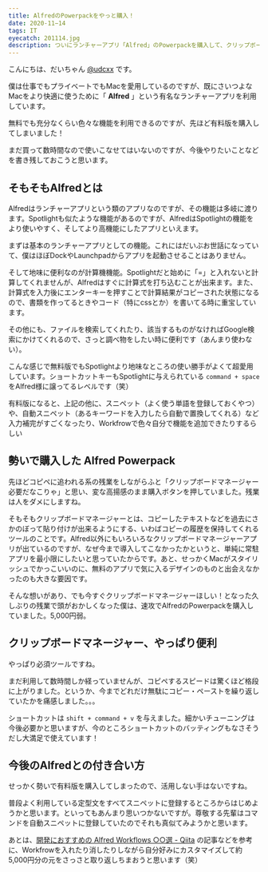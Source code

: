```yaml
---
title: AlfredのPowerpackをやっと購入！
date: 2020-11−14
tags: IT
eyecatch: 201114.jpg
description: ついにランチャーアプリ「Alfred」のPowerpackを購入して、クリップボードマネージャーやスニペットが使えるようになり、Macがさらに最強で快適になりました！
---
```


こんにちは、だいちゃん [@udcxx](https://twitter.com/udc_xx) です。

僕は仕事でもプライベートでもMacを愛用しているのですが、既にさいつよなMacをより快適に使うために「 **Alfred** 」という有名なランチャーアプリを利用しています。

無料でも充分なくらい色々な機能を利用できるのですが、先ほど有料版を購入してしまいました！

まだ買って数時間なので使いこなせてはいないのですが、今後やりたいことなどを書き残しておこうと思います。

## そもそもAlfredとは

Alfredはランチャーアプリという類のアプリなのですが、その機能は多岐に渡ります。Spotlightも似たような機能があるのですが、AlfredはSpotlightの機能をより使いやすく、そしてより高機能にしたアプリといえます。

まずは基本のランチャーアプリとしての機能。これにはだいぶお世話になっていて、僕はほぼDockやLaunchpadからアプリを起動させることはありません。

そして地味に便利なのが計算機機能。Spotlightだと始めに「=」と入れないと計算してくれませんが、Alfredはすぐに計算式を打ち込むことが出来ます。また、計算式を入力後にエンターキーを押すことで計算結果がコピーされた状態になるので、書類を作ってるときやコード（特にcssとか）を書いてる時に重宝しています。

その他にも、ファイルを検索してくれたり、該当するものがなければGoogle検索にかけてくれるので、さっと調べ物をしたい時に便利です（あんまり使わない）。

こんな感じで無料版でもSpotlightより地味なところの使い勝手がよくて超愛用しています。ショートカットキーもSpotlightに与えられている `command + space` をAlfred様に譲ってるレベルです（笑）

有料版になると、上記の他に、スニペット（よく使う単語を登録しておくやつ）や、自動スニペット（あるキーワードを入力したら自動で置換してくれる）など入力補完がすごくなったり、Workfrowで色々自分で機能を追加できたりするらしい

## 勢いで購入した Alfred Powerpack

先ほどコピペに追われる系の残業をしながらふと「クリップボードマネージャー必要だなこりゃ」と思い、変な高揚感のまま購入ボタンを押していました。残業は人をダメにしますね。

そもそもクリップボードマネージャーとは、コピーしたテキストなどを過去にさかのぼって貼り付けが出来るようにする、いわばコピーの履歴を保持してくれるツールのことです。Alfred以外にもいろいろなクリップボードマネージャーアプリが出ているのですが、なぜ今まで導入してこなかったかというと、単純に常駐アプリを最小限にしたいと思っていたからです。あと、せっかくMacがスタイリッシュでかっこいいのに、無料のアプリで気に入るデザインのものと出会えなかったのも大きな要因です。

そんな想いがあり、でも今すぐクリップボードマネージャーほしい！となった久しぶりの残業で頭がおかしくなった僕は、速攻でAlfredのPowerpackを購入していました。5,000円弱。

## クリップボードマネージャー、やっぱり便利

やっぱり必須ツールですね。

まだ利用して数時間しか経っていませんが、コピペするスピードは驚くほど格段に上がりました。というか、今までどれだけ無駄にコピー・ペーストを繰り返していたかを痛感しました。。。

ショートカットは `shift + command + v` を与えました。細かいチューニングは今後必要かと思いますが、今のところショートカットのバッティングもなさそうだし大満足で使えています！

## 今後のAlfredとの付き合い方

せっかく勢いで有料版を購入してしまったので、活用しない手はないですね。

普段よく利用している定型文をすべてスニペットに登録するところからはじめようかと思います。といってもあんまり思いつかないですが。尊敬する先輩はコマンドを自動スニペットに登録していたのでそれも真似てみようかと思います。

あとは、[開発におすすめの Alfred Workflows ○○選 - Qiita](https://qiita.com/DriftwoodJP/items/6bee03df0a0da499320a) の記事などを参考に、Workfrowを入れたり消したりしながら自分好みにカスタマイズして約5,000円分の元をさっさと取り返しちまおうと思います（笑）